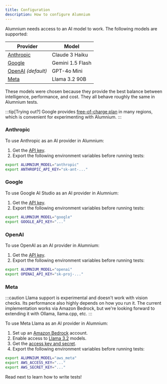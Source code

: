 ```yaml
---
title: Configuration
description: How to configure Alumnium
---
```


Alumnium needs access to an AI model to work. The following models are supported:

| Provider                 | Model            |
| ------------------------ | ---------------- |
| [Anthropic][1]           | Claude 3 Haiku   |
| [Google][2]              | Gemini 1.5 Flash |
| [OpenAI][3] _(default)_  | GPT-4o Mini      |
| [Meta][8]                | Llama 3.2 90B    |

These models were chosen because they provide the best balance between intelligence, performance, and cost. They all behave roughly the same in Alumnium tests.

:::tip[Trying out?]
Google provides [free-of-charge plan][7] in many regions, which is convenient for experimenting with Alumnium.
:::

### Anthropic

To use Anthropic as an AI provider in Alumnium:

1. Get the [API key][4].
2. Export the following environment variables before running tests:

```bash
export ALUMNIUM_MODEL="anthropic"
export ANTHROPIC_API_KEY="sk-ant-..."
```

### Google

To use Google AI Studio as an AI provider in Alumnium:

1. Get the [API key][5].
2. Export the following environment variables before running tests:

```bash
export ALUMNIUM_MODEL="google"
export GOOGLE_API_KEY="..."
```

### OpenAI

To use OpenAI as an AI provider in Alumnium:

1. Get the [API key][6].
2. Export the following environment variables before running tests:

```bash
export ALUMNIUM_MODEL="openai"
export OPENAI_API_KEY="sk-proj-..."
```

### Meta

:::caution
Llama support is experimental and doesn't work with vision checks. Its performance also highly depends on how you run it. The current implementation works via Amazon Bedrock, but we're looking forward to extending it with Ollama, llama.cpp, etc.
:::

To use Meta Llama as an AI provider in Alumnium:

1. Set up an [Amazon Bedrock][9] account.
2. Enable access to [Llama 3.2][10] models.
3. Get the [access key and secret][11].
4. Export the following environment variables before running tests:

```bash
export ALUMNIUM_MODEL="aws_meta"
export AWS_ACCESS_KEY="..."
export AWS_SECRET_KEY="..."
```


Read next to learn how to write tests!


[1]: https://www.anthropic.com
[2]: https://aistudio.google.com
[3]: https://openai.com
[4]: https://docs.anthropic.com/en/api/getting-started
[5]: https://aistudio.google.com/app/apikey
[6]: https://help.openai.com/en/articles/4936850-where-do-i-find-my-openai-api-key
[7]: https://ai.google.dev/gemini-api/docs/billing
[8]: https://www.llama.com
[9]: https://aws.amazon.com/bedrock/
[10]: https://aws.amazon.com/bedrock/llama/
[11]: https://docs.aws.amazon.com/IAM/latest/UserGuide/id_credentials_access-keys.html
